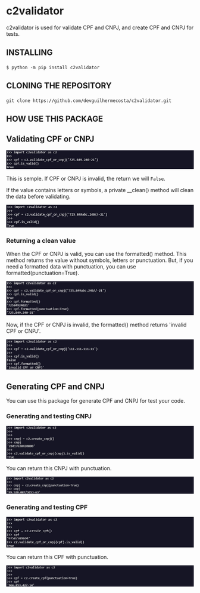# c2validator
c2validator is used for validate CPF and CNPJ, and create CPF and CNPJ for tests.

## INSTALLING
`$ python -m pip install c2validator`

## CLONING THE REPOSITORY
`git clone https://github.com/devguilhermecosta/c2validator.git`

## **HOW USE THIS PACKAGE**
## **Validating CPF or CNPJ**

  ![image of cpf is valid](https://github.com/devguilhermecosta/c2validator/blob/main/assets/images/img%20cpf%20is%20valid.jpg)

This is semple.
If CPF or CNPJ is invalid, the return we will `False`.



If the value contains letters or symbols, a private __clean() method will clean the data before validating.

  ![image of cpf is valid with symbols and letters](https://github.com/devguilhermecosta/c2validator/blob/main/assets/images/img%20cpf%20is%20valid%20whit%20symbols%20and%20letters.jpg)



### Returning a clean value
When the CPF or CNPJ is valid, you can use the formatted() method.
This method returns the value without symbols, letters or punctuation.
But, if you need a formatted data with punctuation, you can use
formatted(punctuation=True).

  ![image of cpf valid formatted](https://github.com/devguilhermecosta/c2validator/blob/main/assets/images/cpf%20valid%20formatted.jpg)



Now, if the CPF or CNPJ is invalid, the formatted() method returns 'invalid CPF or CNPJ'.

  ![image of cpf invalid formatted](https://github.com/devguilhermecosta/c2validator/blob/main/assets/images/cpf%20invalid%20formatted.jpg)


## **Generating CPF and CNPJ**

You can use this package for generate CPF and CNPJ for test your code.


### Generating and testing CNPJ
  ![generate cnpj](https://github.com/devguilhermecosta/c2validator/blob/main/assets/images/create%20cnpj.jpg)

  You can return this CNPJ with punctuation.

![generate cnpj formatted](https://github.com/devguilhermecosta/c2validator/blob/main/assets/images/create%20cnpj%20formatted.jpg)
  

### Generating and testing CPF
  ![generate cpf](https://github.com/devguilhermecosta/c2validator/blob/main/assets/images/create%20cpf.jpg)

  You can return this CPF with punctuation.

![generate cpf formatted](https://github.com/devguilhermecosta/c2validator/blob/main/assets/images/create%20cpf%20formatted.jpg)
